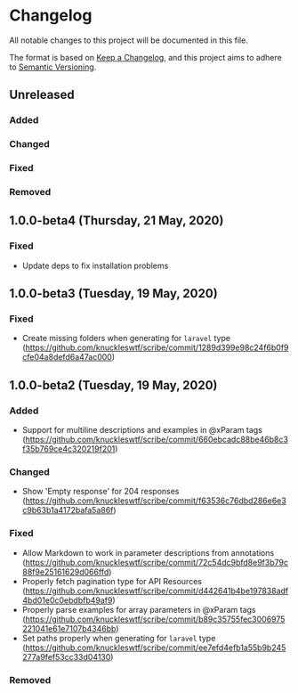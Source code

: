# Changelog
All notable changes to this project will be documented in this file.

The format is based on [Keep a Changelog](https://keepachangelog.com/en/1.0.0/), and this project aims to adhere to [Semantic Versioning](https://semver.org/spec/v2.0.0.html).

## Unreleased
### Added

### Changed

### Fixed

### Removed

## 1.0.0-beta4 (Thursday, 21 May, 2020)
### Fixed
- Update deps to fix installation problems

## 1.0.0-beta3 (Tuesday, 19 May, 2020)
### Fixed
- Create missing folders when generating for `laravel` type (https://github.com/knuckleswtf/scribe/commit/1289d399e98c24f6b0f9cfe04a8defd6a47ac000)

## 1.0.0-beta2 (Tuesday, 19 May, 2020)
### Added
- Support for multiline descriptions and examples in @xParam tags (https://github.com/knuckleswtf/scribe/commit/660ebcadc88be46b8c3f35b769ce4c320219f201)

### Changed
- Show 'Empty response' for 204 responses (https://github.com/knuckleswtf/scribe/commit/f63536c76dbd286e6e3c9b63b1a4172bafa5a86f)

### Fixed
- Allow Markdown to work in parameter descriptions from annotations (https://github.com/knuckleswtf/scribe/commit/72c54dc9bfd8e9f3b79c88f9e25161629d066ffd)
- Properly fetch pagination type for API Resources (https://github.com/knuckleswtf/scribe/commit/d442641b4be197838adf4bd01e0c0ebdbfb49af9)
- Properly parse examples for array parameters in @xParam tags (https://github.com/knuckleswtf/scribe/commit/b89c35755fec3006975221041e61e7107b4346bb)
- Set paths properly when generating for `laravel` type (https://github.com/knuckleswtf/scribe/commit/ee7efd4efb1a55b9b245277a9fef53cc33d04130)

### Removed





